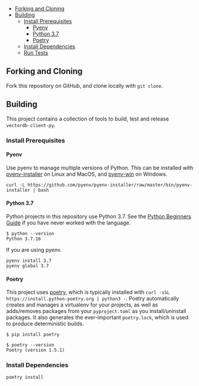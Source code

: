 - [Forking and Cloning](#forking-and-cloning)
- [Building](#building)
  - [Install Prerequisites](#install-prerequisites)
    - [Pyenv](#pyenv)
    - [Python 3.7](#python-37)
    - [Poetry](#poetry)
  - [Install Dependencies](#install-dependencies)
  - [Run Tests](#run-tests)

## Forking and Cloning

Fork this repository on GitHub, and clone locally with `git clone`.

## Building

This project contains a collection of tools to build, test and release `vectordb-client-py`.

### Install Prerequisites

#### Pyenv

Use pyenv to manage multiple versions of Python. This can be installed with [pyenv-installer](https://github.com/pyenv/pyenv-installer) on Linux and MacOS, and [pyenv-win](https://github.com/pyenv-win/pyenv-win#installation) on Windows.

```
curl -L https://github.com/pyenv/pyenv-installer/raw/master/bin/pyenv-installer | bash
```

#### Python 3.7

Python projects in this repository use Python 3.7. See the [Python Beginners Guide](https://wiki.python.org/moin/BeginnersGuide) if you have never worked with the language.

```
$ python --version
Python 3.7.16
```

If you are using pyenv.

```
pyenv install 3.7
pyenv global 3.7
```

#### Poetry

This project uses [poetry](https://python-poetry.org/), which is typically installed with `curl -sSL https://install.python-poetry.org | python3 -`. Poetry automatically creates and manages a virtualenv for your projects, as well as adds/removes packages from your `pyproject.toml` as you install/uninstall packages. It also generates the ever-important `poetry.lock`, which is used to produce deterministic builds.

```
$ pip install poetry

$ poetry --version
Poetry (version 1.5.1)
```

### Install Dependencies

```
poetry install
```

